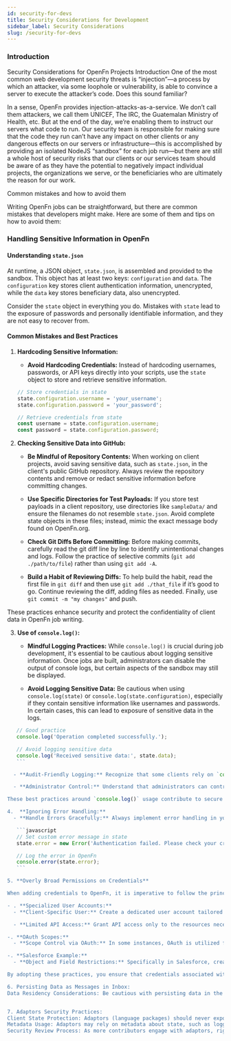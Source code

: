```yaml
---
id: security-for-devs
title: Security Considerations for Development
sidebar_label: Security Considerations
slug: /security-for-devs
---
```


### Introduction

Security Considerations for OpenFn Projects Introduction One of the most common
web development security threats is “injection”—a process by which an attacker,
via some loophole or vulnerability, is able to convince a server to execute the
attacker’s code. Does this sound familiar?

In a sense, OpenFn provides injection-attacks-as-a-service. We don’t call them
attackers, we call them UNICEF, The IRC, the Guatemalan Ministry of Health, etc.
But at the end of the day, we’re enabling them to instruct our servers what code
to run. Our security team is responsible for making sure that the code they run
can’t have any impact on other clients or any dangerous effects on our servers
or infrastructure—this is accomplished by providing an isolated NodeJS “sandbox”
for each job run—but there are still a whole host of security risks that our
clients or our services team should be aware of as they have the potential to
negatively impact individual projects, the organizations we serve, or the
beneficiaries who are ultimately the reason for our work.

Common mistakes and how to avoid them

Writing OpenFn jobs can be straightforward, but there are common mistakes that
developers might make. Here are some of them and tips on how to avoid them:

### Handling Sensitive Information in OpenFn

#### Understanding `state.json`

At runtime, a JSON object, `state.json`, is assembled and provided to the
sandbox. This object has at least two keys: `configuration` and `data`. The
`configuration` key stores client authentication information, unencrypted, while
the `data` key stores beneficiary data, also unencrypted.

Consider the `state` object in everything you do. Mistakes with `state` lead to
the exposure of passwords and personally identifiable information, and they are
not easy to recover from.

#### Common Mistakes and Best Practices

1. **Hardcoding Sensitive Information:**

   - **Avoid Hardcoding Credentials:** Instead of hardcoding usernames,
     passwords, or API keys directly into your scripts, use the `state` object
     to store and retrieve sensitive information.

   ```javascript
   // Store credentials in state
   state.configuration.username = 'your_username';
   state.configuration.password = 'your_password';

   // Retrieve credentials from state
   const username = state.configuration.username;
   const password = state.configuration.password;
   ```

2. **Checking Sensitive Data into GitHub:**

   - **Be Mindful of Repository Contents:** When working on client projects,
     avoid saving sensitive data, such as `state.json`, in the client's public
     GitHub repository. Always review the repository contents and remove or
     redact sensitive information before committing changes.

   - **Use Specific Directories for Test Payloads:** If you store test payloads
     in a client repository, use directories like `sampleData/` and ensure the
     filenames do not resemble `state.json`. Avoid complete state objects in
     these files; instead, mimic the exact message body found on OpenFn.org.

   - **Check Git Diffs Before Committing:** Before making commits, carefully
     read the git diff line by line to identify unintentional changes and logs.
     Follow the practice of selective commits (`git add ./path/to/file`) rather
     than using `git add -A`.

   - **Build a Habit of Reviewing Diffs:** To help build the habit, read the
     first file in `git diff` and then use `git add ./that_file` if it’s good to
     go. Continue reviewing the diff, adding files as needed. Finally, use
     `git commit -m "my changes"` and push.

These practices enhance security and protect the confidentiality of client data
in OpenFn job writing.

3. **Use of `console.log()`:**

   - **Mindful Logging Practices:** While `console.log()` is crucial during job
     development, it's essential to be cautious about logging sensitive
     information. Once jobs are built, administrators can disable the output of
     console logs, but certain aspects of the sandbox may still be displayed.

   - **Avoid Logging Sensitive Data:** Be cautious when using
     `console.log(state)` or `console.log(state.configuration)`, especially if
     they contain sensitive information like usernames and passwords. In certain
     cases, this can lead to exposure of sensitive data in the logs.

````javascript
   // Good practice
   console.log('Operation completed successfully.');

   // Avoid logging sensitive data
   console.log('Received sensitive data:', state.data);
   ```

  - **Audit-Friendly Logging:** Recognize that some clients rely on `console.log()` for audit purposes even in production. Ensure that your logging practices align with the client's requirements, and avoid exposing confidential information inadvertently.

  - **Administrator Control:** Understand that administrators can control the visibility of console logs on an OpenFn project. However, it's crucial to adopt logging practices that align with both development needs and client security considerations.

These best practices around `console.log()` usage contribute to secure job development on OpenFn, minimizing the risk of inadvertently exposing sensitive data in logs.

4.  **Ignoring Error Handling:**
  - **Handle Errors Gracefully:** Always implement error handling in your scripts. Provide meaningful error messages within the `state` object to assist in debugging without exposing sensitive details in responses.

   ```javascript
   // Set custom error message in state
   state.error = new Error('Authentication failed. Please check your credentials.');

   // Log the error in OpenFn
   console.error(state.error);
   ```

5. **Overly Broad Permissions on Credentials**

When adding credentials to OpenFn, it is imperative to follow the principle of least privilege. Specifically:

- . **Specialized User Accounts:**
  - **Client-Specific User:** Create a dedicated user account tailored for the client's system within the third-party application (e.g., Salesforce). This user account should be exclusively used for OpenFn integration.

  - **Limited API Access:** Grant API access only to the resources necessary for OpenFn operations. Ensure that permissions are restricted to the specific objects and fields required for data exchange.

-. **OAuth Scopes:**
  - **Scope Control via OAuth:** In some instances, OAuth is utilized for secure authentication. Leverage OAuth capabilities to control the scopes of access. Define and limit the permissions according to the exact requirements of OpenFn.

-. **Salesforce Example:**
  - **Object and Field Restrictions:** Specifically in Salesforce, create a user account with API access restricted to the relevant objects and fields. Avoid granting unnecessary permissions that could potentially pose security risks.

By adopting these practices, you ensure that credentials associated with OpenFn have precisely defined and restricted permissions. This mitigates the risk of unintended access and protects sensitive client data during integration processes.

6. Persisting Data as Messages in Inbox:
Data Residency Considerations: Be cautious with persisting data in the OpenFn Inbox, especially for projects with specific data residency requirements. Some projects may opt for flow-jobs that directly pass data between systems without saving it in the Inbox. Confirm data residency and ownership requirements with partners before designing OpenFn jobs.


7. Adaptors Security Practices:
Client State Protection: Adaptors (language packages) should never expose any part of a client’s state directly. Callbacks may log parts of state but should avoid logging configuration or actual data, considering potential Personally Identifiable Information (PII).
Metadata Usage: Adaptors may rely on metadata about state, such as logging the “number of cases retrieved” from a request. However, logging the request itself is prohibited.
Security Review Process: As more contributors engage with adaptors, rigorous security reviews for pull requests become central. Ensure adherence to the outlined security practices during the review process.

````
